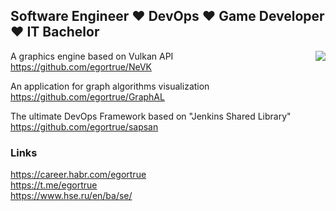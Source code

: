 
## Software Engineer :heart: DevOps :heart: Game Developer :heart: IT Bachelor
<img align="right" src="https://skillicons.dev/icons?i=rust,c,cs,gradle,ansible,jenkins,githubactions,git,github,bitbucket,vim,vscode,unity,blender,ps&perline=6&align=right">

A graphics engine based on Vulkan API\
https://github.com/egortrue/NeVK

An application for graph algorithms visualization\
https://github.com/egortrue/GraphAL

The ultimate DevOps Framework based on "Jenkins Shared Library"\
https://github.com/egortrue/sapsan

### Links
https://career.habr.com/egortrue \
https://t.me/egortrue \
https://www.hse.ru/en/ba/se/
